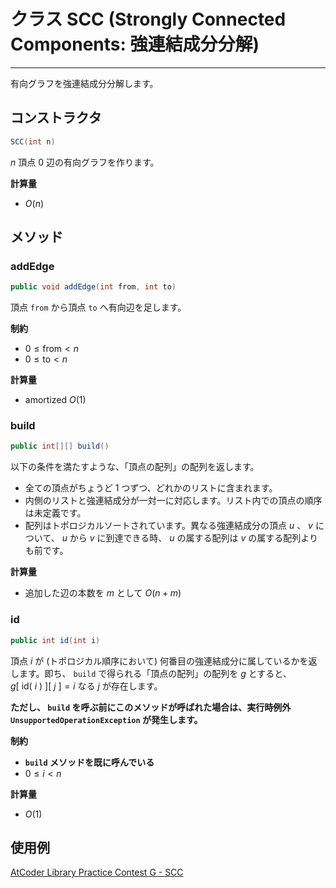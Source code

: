 # クラス SCC (Strongly Connected Components: 強連結成分分解)
- - -

有向グラフを強連結成分分解します。

## コンストラクタ

```java
SCC(int n)
```

$n$ 頂点 $0$ 辺の有向グラフを作ります。

**計算量**
* $O(n)$

## メソッド

### addEdge

```java
public void addEdge(int from, int to)
```

頂点 `from` から頂点 `to` へ有向辺を足します。

**制約**
* $0 \leq \mathrm{from} < n$
* $0 \leq \mathrm{to} < n$

**計算量**
* amortized $O(1)$

### build

```java
public int[][] build()
```

以下の条件を満たすような、「頂点の配列」の配列を返します。

- 全ての頂点がちょうど 1 つずつ、どれかのリストに含まれます。
- 内側のリストと強連結成分が一対一に対応します。リスト内での頂点の順序は未定義です。
- 配列はトポロジカルソートされています。異なる強連結成分の頂点 $u$ 、 $v$ について、 $u$ から $v$ に到達できる時、 $u$ の属する配列は $v$ の属する配列よりも前です。

**計算量**
* 追加した辺の本数を $m$ として $O(n + m)$

### id

```java
public int id(int i)
```

頂点 $i$ が (トポロジカル順序において) 何番目の強連結成分に属しているかを返します。即ち、 `build` で得られる「頂点の配列」の配列を $g$ とすると、 $g[\ \mathrm{id}(\ i\ )\ ][\ j\ ] = i$ なる $j$ が存在します。

__ただし、 `build` を呼ぶ前にこのメソッドが呼ばれた場合は、実行時例外 `UnsupportedOperationException` が発生します。__

**制約**
* __`build` メソッドを既に呼んでいる__
* $0 \leq i < n$

**計算量**
* $O(1)$

## 使用例

[AtCoder Library Practice Contest G - SCC](https://atcoder.jp/contests/practice2/submissions/16603978)
